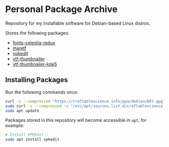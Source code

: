 # Personal Package Archive

Repository for my installable software for Debian-based Linux distros.

Stores the following packages:

- [fonts-celestia-redux](https://github.com/craftablescience/fonts-celestia-redux)
- [maretf](https://github.com/craftablescience/MareTF)
- [vpkedit](https://github.com/craftablescience/VPKEdit)
- [vtf-thumbnailer](https://github.com/craftablescience/vtf-thumbnailer)
- [vtf-thumbnailer-kde5](https://github.com/craftablescience/vtf-thumbnailer)

## Installing Packages

Run the following commands *once*:

```sh
curl -s --compressed "https://craftablescience.info/ppa/debian/KEY.gpg" | gpg --dearmor | sudo tee "/etc/apt/trusted.gpg.d/craftablescience.gpg" > /dev/null
sudo curl -s --compressed -o "/etc/apt/sources.list.d/craftablescience.list" "https://craftablescience.info/ppa/debian/craftablescience.list"
sudo apt update
```

Packages stored in this repository will become accessible in `apt`, for example:

```sh
# Install VPKEdit
sudo apt install vpkedit
```
